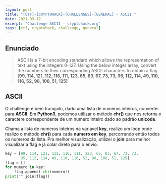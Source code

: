 ```yaml
---
layout: post
title: "[CTF]-[CRYPTOHACK]-[CHALLENGES]-[GENERAL] - ASCII "
date: 2021-03-12
excerpt: "Challenge ASCII - cryptohack.org"
tags: [ctf, cryptohack, challenge, general]
---
```


## Enunciado

> ASCII is a 7-bit encoding standard which allows the representation of text using the integers 0-127. Using the below integer array, convert the numbers to their corresponding ASCII characters to obtain a flag.
> **[99, 114, 121, 112, 116, 111, 123, 65, 83, 67, 73, 73, 95, 112, 114, 49, 110, 116, 52, 98, 108, 51, 125]**

## ASCII

O challenge é bem tranquilo, dado uma lista de numeros inteiros, converter para **ASCII**. Em **Python3**, podemos utilizar o método **chr()** que nos retorna o caractere correspondente de um numero inteiro dado ao padrão **unicode**.

Chama a lista de numeros inteiros na variavel **key**, realizo um loop onde realizo o método **chr()** para cada **numero em key**, percorrendo então todos os numeros da lista. Pra melhor visualização, utilizei o **join** para melhor visualizar a flag e já colar direto para o envio.

~~~ python
key = [99, 114, 121, 112, 116, 111, 123, 65, 83, 67, 73, 73,
       95, 112, 114, 49, 110, 116, 52, 98, 108, 51, 125]
flag = []
for numero in key:
    flag.append( chr(numero))
print("".join(flag))
~~~
